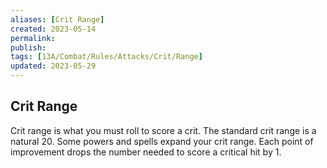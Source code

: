 ```yaml
---
aliases: [Crit Range]
created: 2023-05-14
permalink: 
publish: 
tags: [13A/Combat/Rules/Attacks/Crit/Range]
updated: 2023-05-29
---
```


## Crit Range

Crit range is what you must roll to score a crit. The standard crit range is a natural 20. Some powers and spells expand your crit range. Each point of improvement drops the number needed to score a critical hit by 1.